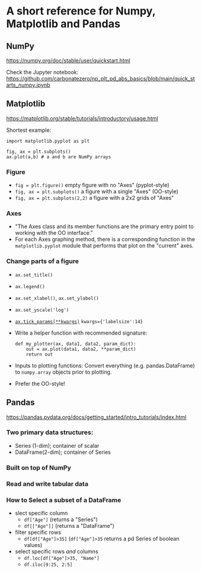 # A short reference for Numpy, Matplotlib and Pandas



## NumPy
https://numpy.org/doc/stable/user/quickstart.html

Check the Jupyter notebook: https://github.com/carbonatezero/np_plt_pd_abs_basics/blob/main/quick_starts_numpy.ipynb

## Matplotlib

https://matplotlib.org/stable/tutorials/introductory/usage.html

Shortest example:

```
import matplotlib.pyplot as plt  

fig, ax = plt.subplots() 
ax.plot(a,b) # a and b are NumPy arrays
```

### Figure
  - `fig = plt.figure()` empty figure with no "Axes" (pyplot-style)
  - `fig, ax = plt.subplots()` a figure with a single "Axes" (OO-style)
  - `fig, ax = plt.subplots(2,2)` a figure with a 2x2 grids of "Axes"
### Axes
- "The Axes class and its member functions are the primary entry point to working with the OO interface."
- For each Axes graphing method, there is a corresponding function in the `matplotlib.pyplot` module that performs that plot on the "current" axes.

### Change parts of a figure  
  - `ax.set_title()`
  - `ax.legend()`
  - `ax.set_xlabel()`, `ax.set_ylabel()`
  - `ax.set_yscale('log')`
  - [`ax.tick_params(**kwargs)`](https://matplotlib.org/stable/api/_as_gen/matplotlib.axes.Axes.tick_params.html) `kwargs={'labelsize':14}`

  - Write a helper function with recommended signature:
    ```
    def my_plotter(ax, data1, data2, param_dict):
        out = ax.plot(data1, data2, **param_dict)
        return out
    ```

  - Inputs to plotting functions: Convert everything (e.g. pandas.DataFrame) to `numpy.array` objects prior to plotting.

  - Prefer the OO-style!


## Pandas

https://pandas.pydata.org/docs/getting_started/intro_tutorials/index.html

### Two primary data structures: 
  - Series (1-dim); container of scalar
  - DataFrame(2-dim); container of Series

### Built on top of NumPy

### Read and write tabular data

### How to Select a subset of a DataFrame
  - slect specific column
    - `df["Age"]` (returns a "Series")
    - `df[["Age"]]` (returns a "DataFrame")
  - filter specific rows
    - `df[df["Age"]>35]` (`df["Age"]>35` returns a pd Series of boolean values)
  - select specific rows *and* columns
    - `df.loc[df["Age"]>35, "Name"]`
    - `df.iloc[9:25, 2:5]`
